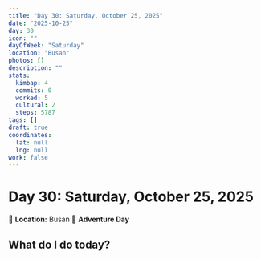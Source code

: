 ```yaml
---
title: "Day 30: Saturday, October 25, 2025"
date: "2025-10-25"
day: 30
icon: ""
dayOfWeek: "Saturday"
location: "Busan"
photos: []
description: ""
stats:
  kimbap: 4
  commits: 0
  worked: 5
  cultural: 2
  steps: 5787
tags: []
draft: true
coordinates:
  lat: null
  lng: null
work: false
---
```

# Day 30: Saturday, October 25, 2025

📍 **Location:** Busan
🎒 **Adventure Day**

## What do I do today?


